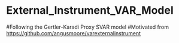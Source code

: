 # External_Instrument_VAR_Model
#Following the Gertler-Karadi Proxy SVAR model
#Motivated from https://github.com/angusmoore/varexternalinstrument

